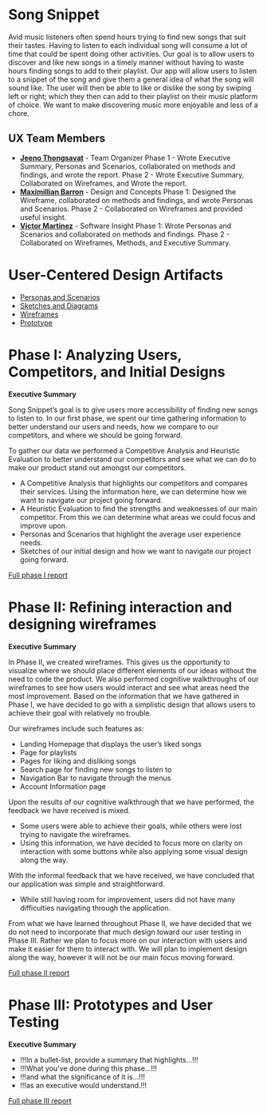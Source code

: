 # Song Snippet

Avid music listeners often spend hours trying to find new songs that suit their tastes. Having to listen to each individual song will consume a lot of time that could be spent doing other activities. Our goal is to allow users to discover and like new songs in a timely manner without having to waste hours finding songs to add to their playlist. Our app will allow users to listen to a snippet of the song and give them a general idea of what the song will sound like. The user will then be able to like or dislike the song by swiping left or right; which they then can add to their playlist on their music platform of choice. We want to make discovering music more enjoyable and less of a chore. 

## UX Team Members

* **[Jeeno Thongsavat](https://usabilityengineering.github.io/ux-portfolio-jthongsavat1/)** - Team Organizer Phase 1 - Wrote Executive Summary, Personas and Scenarios,  collaborated on methods and findings, and wrote the report. Phase 2 - Wrote Executive Summary, Collaborated on Wireframes, and Wrote the report.
* **[Maximillian Barron](https://usabilityengineering.github.io/ux-portfolio-MaximillianBarron/)** - Design and Concepts Phase 1: Designed the Wireframe, collaborated on methods and findings, and wrote Personas and Scenarios. Phase 2 - Collaborated on Wireframes and provided useful insight.
* **[Victor Martinez](https://usabilityengineering.github.io/ux-portfolio-vmartinez40/)** - Software Insight Phase 1: Wrote Personas and Scenarios and collaborated on methods and findings. Phase 2 - Collaborated on Wireframes, Methods, and Executive Summary. 

# User-Centered Design Artifacts
 
* [Personas and Scenarios](personas/)
* [Sketches and Diagrams](sketches/)
* [Wireframes](wireframes/)
* [Prototype](https://xd.adobe.com/view/d3db4012-149f-468f-996f-b25881b9f1bc-8688/?fullscreen)

# Phase I: Analyzing Users, Competitors, and Initial Designs

**Executive Summary**

Song Snippet’s goal is to give users more accessibility of finding new songs to listen to. In our first phase, we spent our time gathering information to better understand our users and needs, how we compare to our competitors, and where we should be going forward.

To gather our data we performed a Competitive Analysis and Heuristic Evaluation to better understand our competitors and see what we can do to make our product stand out amongst our competitors. 
* A Competitive Analysis that highlights our competitors and compares their services. Using the information here, we can determine how we want to navigate our project going forward.
* A Heuristic Evaluation to find the strengths and weaknesses of our main competitor. From this we can determine what areas we could focus and improve upon. 
* Personas and Scenarios that highlight the average user experience needs.
* Sketches of our initial design and how we want to navigate our project going forward.


[Full phase I report](phaseI/)

# Phase II: Refining interaction and designing wireframes

**Executive Summary**

In Phase II, we created wireframes. This gives us the opportunity to visualize where we should place different elements of our ideas without the need to code the product. We also performed cognitive walkthroughs of our wireframes to see how users would interact and see what areas need the most improvement. 
Based on the information that we have gathered in Phase I, we have decided to go with a simplistic design that allows users to achieve their goal with relatively no trouble.

Our wireframes include such features as:
* Landing Homepage that displays the user’s liked songs 
* Page for playlists
* Pages for liking and disliking songs
* Search page for finding new songs to listen to
* Navigation Bar to navigate through the menus
* Account Information page

Upon the results of our cognitive walkthrough that we have performed, the feedback we have received is mixed. 
* Some users were able to achieve their goals, while others were lost trying to navigate the wireframes.
* Using this information, we have decided to focus more on clarity on interaction with some buttons while also applying some visual design along the way. 

With the informal feedback that we have received, we have concluded that our application was simple and straightforward. 
* While still having room for improvement, users did not have many difficulties navigating through the application. 

From what we have learned throughout Phase II, we have decided that we do not need to incorporate that much design toward our user testing in Phase III. Rather we plan to focus more on our interaction with users and make it easier for them to interact with. We will plan to implement design along the way, however it will not be our main focus moving forward. 


[Full phase II report](phaseII/)

# Phase III: Prototypes and User Testing

**Executive Summary**

* !!!In a bullet-list, provide a summary that highlights...!!!
* !!!What you've done during this phase...!!!
* !!!and what the significance of it is...!!!
* !!!as an executive would understand.!!!

[Full phase III report](phaseIII/)
